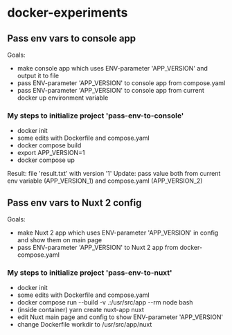 # docker-experiments

## Pass env vars to console app

Goals:
- make console app which uses ENV-parameter 'APP_VERSION' and output it to file
- pass ENV-parameter 'APP_VERSION' to console app from compose.yaml
- pass ENV-parameter 'APP_VERSION' to console app from current docker up environment variable

### My steps to initialize project 'pass-env-to-console'
- docker init
- some edits with Dockerfile and compose.yaml
- docker compose build
- export APP_VERSION=1
- docker compose up

Result: file 'result.txt' with version '1'
Update: pass value both from current env variable (APP_VERSION_1) and compose.yaml (APP_VERSION_2)

## Pass env vars to Nuxt 2 config

Goals:
- make Nuxt 2 app which uses ENV-parameter 'APP_VERSION' in config and show them on main page
- pass ENV-parameter 'APP_VERSION' to Nuxt 2 app from docker-compose.yaml

### My steps to initialize project 'pass-env-to-nuxt'
- docker init
- some edits with Dockerfile and compose.yaml
- docker compose run --build -v .:/usr/src/app --rm node bash
- (inside container) yarn create nuxt-app nuxt
- edit Nuxt main page and config to show ENV-parameter 'APP_VERSION'
- change Dockerfile workdir to /usr/src/app/nuxt
